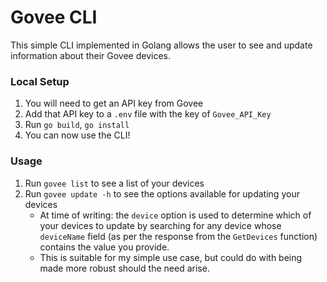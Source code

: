 # Govee CLI

This simple CLI implemented in Golang allows the user to see and update information about their Govee devices.

### Local Setup

1. You will need to get an API key from Govee
1. Add that API key to a `.env` file with the key of `Govee_API_Key`
1. Run `go build`, `go install`
1. You can now use the CLI!

### Usage

1. Run `govee list` to see a list of your devices
1. Run `govee update -h` to see the options available for updating your devices
   - At time of writing: the `device` option is used to determine which of your devices to update by searching for any device whose `deviceName` field (as per the response from the `GetDevices` function) contains the value you provide.
   - This is suitable for my simple use case, but could do with being made more robust should the need arise.

